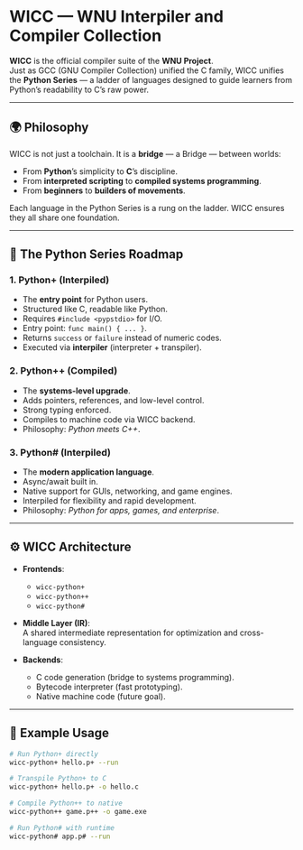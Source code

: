 # WICC — WNU Interpiler and Compiler Collection

**WICC** is the official compiler suite of the **WNU Project**.  
Just as GCC (GNU Compiler Collection) unified the C family, WICC unifies the **Python Series** — a ladder of languages designed to guide learners from Python’s readability to C’s raw power.

---

## 🌍 Philosophy

WICC is not just a toolchain. It is a **bridge** — a Bridge — between worlds:

- From **Python**’s simplicity to **C**’s discipline.
- From **interpreted scripting** to **compiled systems programming**.
- From **beginners** to **builders of movements**.

Each language in the Python Series is a rung on the ladder. WICC ensures they all share one foundation.

---

## 🐍 The Python Series Roadmap

### 1. Python+ (Interpiled)
- The **entry point** for Python users.
- Structured like C, readable like Python.
- Requires `#include <pypstdio>` for I/O.
- Entry point: `func main() { ... }`.
- Returns `success` or `failure` instead of numeric codes.
- Executed via **interpiler** (interpreter + transpiler).

### 2. Python++ (Compiled)
- The **systems-level upgrade**.
- Adds pointers, references, and low-level control.
- Strong typing enforced.
- Compiles to machine code via WICC backend.
- Philosophy: *Python meets C++*.

### 3. Python# (Interpiled)
- The **modern application language**.
- Async/await built in.
- Native support for GUIs, networking, and game engines.
- Interpiled for flexibility and rapid development.
- Philosophy: *Python for apps, games, and enterprise*.

---

## ⚙️ WICC Architecture

- **Frontends**:  
  - `wicc-python+`  
  - `wicc-python++`  
  - `wicc-python#`

- **Middle Layer (IR)**:  
  A shared intermediate representation for optimization and cross-language consistency.

- **Backends**:  
  - C code generation (bridge to systems programming).  
  - Bytecode interpreter (fast prototyping).  
  - Native machine code (future goal).

---

## 🚀 Example Usage

```bash
# Run Python+ directly
wicc-python+ hello.p+ --run

# Transpile Python+ to C
wicc-python+ hello.p+ -o hello.c

# Compile Python++ to native
wicc-python++ game.p++ -o game.exe

# Run Python# with runtime
wicc-python# app.p# --run
```
